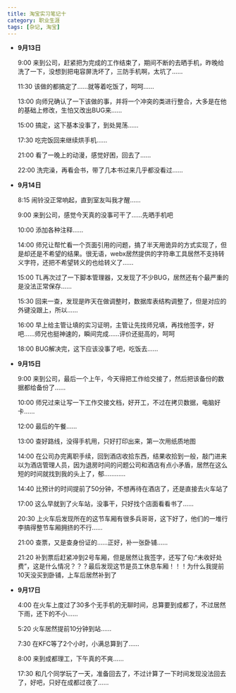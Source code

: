 ```yaml
---
title: 淘宝实习笔记十
category: 职业生涯
tags: [杂记, 淘宝]
---
```


+ **9月13日**

    9:00 来到公司，赶紧把为完成的工作结束了，期间不断的去晒手机，昨晚给洗了一下，没想到把电容屏洗坏了，三防手机啊，太坑了……

    11:30 该做的都搞定了……就等着吃饭了，呵呵……

    13:00 向师兄确认了一下该做的事，并将一个冲突的类进行整合，大多是在他的基础上修改，生怕又改出BUG来……

    15:00 搞定，这下基本没事了，到处晃荡……


    17:30 吃完饭回来继续烘手机……

    21:00 看了一晚上的动漫，感觉好困，回去了……

    22:00 洗完澡，再看会书，带了几本书过来几乎都没看过……

+ **9月14日**

    8:15 闹铃没正常响起，直到室友叫我才醒……

    9:00 来到公司，感觉今天真的没事可干了……先晒手机吧

    10:00 添加各种注释……

    14:00 师兄让帮忙看一个页面引用的问题，搞了半天用诡异的方式实现了，但是却还是不希望的结果。很无语，webx居然提供的字符串工具居然不支持转义字符，还把不希望转义的也给转义了……

    15:00 TL再次过了一下脚本管理器，又发现了不少BUG，居然还有个最严重的是没法正常保存……

    15:30 回来一查，发现是昨天在做调整时，数据库表结构调整了，但是对应的外键没跟上，所以……

    16:00 早上给主管让填的实习证明，主管让先找师兄填，再找他签字，好吧……师兄也挺神速的，瞬间完成……评价还挺高的，呵呵

    18:00 BUG解决完，这下应该没事了吧，吃饭去……

+ **9月15日**

    9:00 来到公司，最后一个上午，今天得把工作给交接了，然后把该备份的数据都给备份了……

    10:00 师兄过来让写一下工作交接文档，好开工，不过在拷贝数据，电脑好卡……

    12:00 最后的午餐……

    13:00 查好路线，没得手机用，只好打印出来，第一次用纸质地图

    14:00 在公司办完离职手续，回到酒店收拾东西，结果收拾到一般，敲门进来以为酒店管理人员，因为退房时间的问题公司和酒店有点小矛盾，居然在这么短的时间就找到我的头上了，郁…………

    14:40 比预计的时间提前了50分钟，不想再待在酒店了，还是直接去火车站了

    17:00 这么早就到了火车站，没事干，只好找个店面看看书了……

    20:30 上火车后发现所在的这节车厢有很多兵哥哥，这下好了，他们的一堆行李搞得整节车厢拥挤的不行……

    21:00 查票，又是查身份证的……正好，补一张卧铺……

    21:20 补到票后赶紧冲到2号车厢，但是居然让我签字，还写了句:“未收好处费”，这是什么情况？？？最后发现这节是员工休息车厢！！！为什么我提前10天没买到卧铺，上车后居然补到了

+ **9月17日**

    4:00 在火车上度过了30多个无手机的无聊时间，总算要到成都了，不过居然下雨，还下的不小……

    5:20 火车居然提前10分钟到站……

    7:30 在KFC等了2个小时，小满总算到了……

    8:00 来到成都理工，下午真的不爽……

    17:30 和几个同学玩了一天，准备回去了，不过计算了一下时间发现没法回去了，好吧，只好在成都过夜了……
